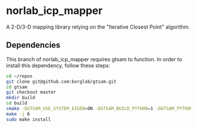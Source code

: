 # norlab_icp_mapper
A 2-D/3-D mapping library relying on the "Iterative Closest Point" algorithm.

## Dependencies
This branch of norlab_icp_mapper requires gtsam to function. In order to install this dependency, follow these steps:
```bash
cd ~/repos
git clone git@github.com:borglab/gtsam.git
cd gtsam
git checkout master
mkdir build
cd build
cmake -DGTSAM_USE_SYSTEM_EIGEN=ON -DGTSAM_BUILD_PYTHON=1 -DGTSAM_PYTHON_VERSION=3.10.12 ..
make -j 6
sudo make install
```
